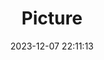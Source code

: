 ---
weight: 1
images:
- /images/edited/61.jpeg
title: Picture
date: 2023-12-07 22:11:13
tags: [luminar neo,work,bird]
---